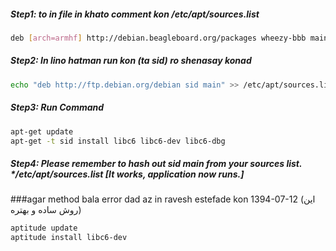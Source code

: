 
##### Step1: to in file  in khato comment kon /etc/apt/sources.list

```bash 
deb [arch=armhf] http://debian.beagleboard.org/packages wheezy-bbb main

```
##### Step2: In lino hatman run kon (ta sid) ro shenasay konad
```bash
echo "deb http://ftp.debian.org/debian sid main" >> /etc/apt/sources.list
```
##### Step3: Run Command
```bash
apt-get update
apt-get -t sid install libc6 libc6-dev libc6-dbg
```
##### Step4: Please remember to hash out sid main from your sources list. **/etc/apt/sources.list* [It works, application now runs.]


###agar method bala error dad az in ravesh estefade kon 1394-07-12 (این روش ساده و بهتره)  
```bash
aptitude update
aptitude install libc6-dev
```
